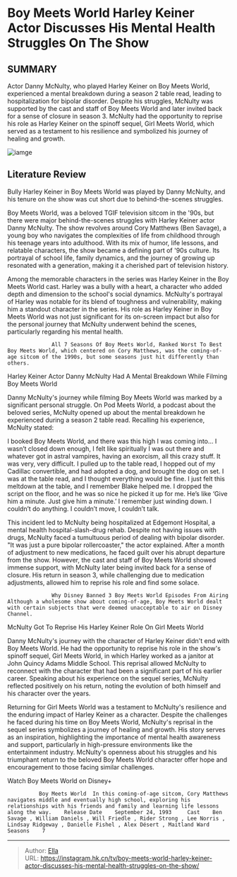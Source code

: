 # Boy Meets World Harley Keiner Actor Discusses His Mental Health Struggles On The Show


## SUMMARY 



  Actor Danny McNulty, who played Harley Keiner on Boy Meets World, experienced a mental breakdown during a season 2 table read, leading to hospitalization for bipolar disorder.   Despite his struggles, McNulty was supported by the cast and staff of Boy Meets World and later invited back for a sense of closure in season 3.   McNulty had the opportunity to reprise his role as Harley Keiner on the spinoff sequel, Girl Meets World, which served as a testament to his resilience and symbolized his journey of healing and growth.  

![iamge](https://static1.srcdn.com/wordpress/wp-content/uploads/2024/01/mixcollage-11-jan-2024-01-44-pm-1343.jpg)

## Literature Review

Bully Harley Keiner in Boy Meets World was played by Danny McNulty, and his tenure on the show was cut short due to behind-the-scenes struggles.




Boy Meets World, was a beloved TGIF television sitcom in the &#39;90s, but there were major behind-the-scenes struggles with Harley Keiner actor Danny McNulty. The show revolves around Cory Matthews (Ben Savage), a young boy who navigates the complexities of life from childhood through his teenage years into adulthood. With its mix of humor, life lessons, and relatable characters, the show became a defining part of &#39;90s culture. Its portrayal of school life, family dynamics, and the journey of growing up resonated with a generation, making it a cherished part of television history.




Among the memorable characters in the series was Harley Keiner in the Boy Meets World cast. Harley was a bully with a heart, a character who added depth and dimension to the school&#39;s social dynamics. McNulty&#39;s portrayal of Harley was notable for its blend of toughness and vulnerability, making him a standout character in the series. His role as Harley Keiner in Boy Meets World was not just significant for its on-screen impact but also for the personal journey that McNulty underwent behind the scenes, particularly regarding his mental health.

                  All 7 Seasons Of Boy Meets World, Ranked Worst To Best   Boy Meets World, which centered on Cory Matthews, was the coming-of-age sitcom of the 1990s, but some seasons just hit differently than others.   


 Harley Keiner Actor Danny McNulty Had A Mental Breakdown While Filming Boy Meets World 
          




Danny McNulty&#39;s journey while filming Boy Meets World was marked by a significant personal struggle. On Pod Meets World, a podcast about the beloved series, McNulty opened up about the mental breakdown he experienced during a season 2 table read. Recalling his experience, McNulty stated:


I booked Boy Meets World, and there was this high I was coming into… I wasn’t closed down enough, I felt like spiritually I was out there and whatever got in astral vampires, having an exorcism, all this crazy stuff. It was very, very difficult. I pulled up to the table read, I hopped out of my Cadillac convertible, and had adopted a dog, and brought the dog on set. I was at the table read, and I thought everything would be fine. I just felt this meltdown at the table, and I remember Blake helped me. I dropped the script on the floor, and he was so nice he picked it up for me. He’s like ‘Give him a minute. Just give him a minute.’ I remember just winding down. I couldn’t do anything. I couldn’t move, I couldn’t talk.





This incident led to McNulty being hospitalized at Edgemont Hospital, a mental health hospital-slash-drug rehab. Despite not having issues with drugs, McNulty faced a tumultuous period of dealing with bipolar disorder. &#34;It was just a pure bipolar rollercoaster,&#34; the actor explained. After a month of adjustment to new medications, he faced guilt over his abrupt departure from the show. However, the cast and staff of Boy Meets World showed immense support, with McNulty later being invited back for a sense of closure. His return in season 3, while challenging due to medication adjustments, allowed him to reprise his role and find some solace.

                  Why Disney Banned 3 Boy Meets World Episodes From Airing   Although a wholesome show about coming-of-age, Boy Meets World dealt with certain subjects that were deemed unacceptable to air on Disney Channel.    



 McNulty Got To Reprise His Harley Keiner Role On Girl Meets World 
          




Danny McNulty&#39;s journey with the character of Harley Keiner didn&#39;t end with Boy Meets World. He had the opportunity to reprise his role in the show&#39;s spinoff sequel, Girl Meets World, in which Harley worked as a janitor at John Quincy Adams Middle School. This reprisal allowed McNulty to reconnect with the character that had been a significant part of his earlier career. Speaking about his experience on the sequel series, McNulty reflected positively on his return, noting the evolution of both himself and his character over the years.

Returning for Girl Meets World was a testament to McNulty&#39;s resilience and the enduring impact of Harley Keiner as a character. Despite the challenges he faced during his time on Boy Meets World, McNulty&#39;s reprisal in the sequel series symbolizes a journey of healing and growth. His story serves as an inspiration, highlighting the importance of mental health awareness and support, particularly in high-pressure environments like the entertainment industry. McNulty&#39;s openness about his struggles and his triumphant return to the beloved Boy Meets World character offer hope and encouragement to those facing similar challenges.




Watch Boy Meets World on Disney&#43;

              Boy Meets World  In this coming-of-age sitcom, Cory Matthews navigates middle and eventually high school, exploring his relationships with his friends and family and learning life lessons along the way.    Release Date    September 24, 1993     Cast    Ben Savage , William Daniels , Will Friedle , Rider Strong , Lee Norris , Lindsay Ridgeway , Danielle Fishel , Alex Désert , Maitland Ward     Seasons    7      



---

> Author: [Ella](https://instagram.hk.cn/)  
> URL: https://instagram.hk.cn/tv/boy-meets-world-harley-keiner-actor-discusses-his-mental-health-struggles-on-the-show/  

